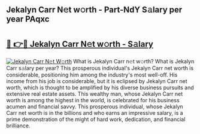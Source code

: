 ## Jekalyn Carr N𝚎t w𝚘rth - Part-NdY S𝚊lary per year PAqxc

# <h2><a href="http://gc49fp7.nevu.top/?p=Jekalyn+Carr">🔗 👉🔴 Jekalyn Carr N𝚎t w𝚘rth - S𝚊lary</a></h2>

[![Jekalyn Carr N𝚎t W𝚘rth](https://i.imgur.com/Oavwk0R.jpeg)](http://gc49fp7.nevu.top/?p=Jekalyn+Carr)
What is Jekalyn Carr n𝚎t w𝚘rth? What is Jekalyn Carr s𝚊lary per year?
This prosperous individual's Jekalyn Carr net worth is considerable, positioning him among the industry's most well-off. His income from his job is considerable, but it is eclipsed by Jekalyn Carr net worth, which is thought to be amplified by his diverse business pursuits and extensive real estate assets. This wealthy man, whose Jekalyn Carr net worth is among the highest in the world, is celebrated for his business acumen and financial savvy. This prosperous individual, whose Jekalyn Carr net worth is in the billions and who earns an impressive salary, is a prime demonstration of the might of hard work, dedication, and financial brilliance.
